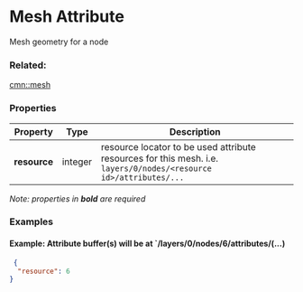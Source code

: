 # Mesh Attribute

Mesh geometry for a node

### Related:

[cmn::mesh](mesh.cmn.md)
### Properties

| Property | Type | Description |
| --- | --- | --- |
| **resource** | integer | resource locator to be used attribute resources for this mesh. i.e. `layers/0/nodes/<resource id>/attributes/...` |

*Note: properties in **bold** are required*

### Examples 

#### Example: Attribute buffer(s) will be at `/layers/0/nodes/6/attributes/(...) 

```json
 {
  "resource": 6
} 
```

